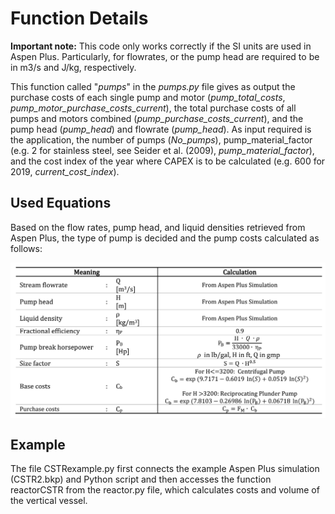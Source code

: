 
# Function Details

**Important note:** This code only works correctly if the SI units are used in Aspen Plus. Particularly, for flowrates, or the pump head are required to be in m3/s and J/kg, respectively. 

This function called "*pumps*" in the *pumps.py* file gives as output the purchase costs of each single pump and motor (*pump_total_costs*, *pump_motor_purchase_costs_current*), the total purchase costs of all pumps and motors combined (*pump_purchase_costs_current*), and the pump head (*pump_head*) and flowrate (*pump_head*). As input required is the application, the number of pumps (*No_pumps*), pump_material_factor (e.g. 2 for stainless steel, see Seider et al. (2009), *pump_material_factor*), and the cost index of the year where CAPEX is to be calculated (e.g. 600 for 2019, *current_cost_index*).

## Used Equations

Based on the flow rates, pump head, and liquid densities retrieved from Aspen Plus, the type of pump is decided and the pump costs calculated as follows:

<p align="center">
<img align="center" src="https://github.com/A-JMinor/Python-Aspen-Plus-Connected-Model-for-the-Calculation-of-Equipment-Costs/blob/main/Pictures/pumps.png" width="600">
</p>


## Example

The file CSTRexample.py first connects the example Aspen Plus simulation (CSTR2.bkp) and Python script and then accesses the function reactorCSTR from the reactor.py file, which calculates costs and volume of the vertical vessel. 

